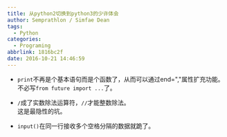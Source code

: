 ```yaml
---
title: 从python2切换到python3的少许体会
author: Semprathlon / Simfae Dean
tags:
  - Python
categories:
  - Programing
abbrlink: 1816bc2f
date: 2016-10-21 14:46:59
---
```

- `print`不再是个基本语句而是个函数了，从而可以通过end=","属性扩充功能。  
    不必写`from future import ...`了。  

- `/`成了实数除法运算符，`//`才能整数除法。  
    这是最隐性的坑。  

- `input()`在同一行接收多个空格分隔的数据就跪了。